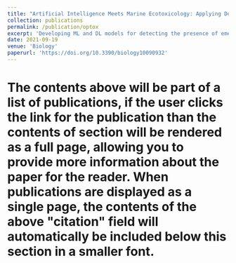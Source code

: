 ```yaml
---
title: "Artificial Intelligence Meets Marine Ecotoxicology: Applying Deep Learning to Bio-Optical Data from Marine Diatoms Exposed to Legacy and Emerging Contaminants"
collection: publications
permalink: /publication/optox
excerpt: 'Developing ML and DL models for detecting the presence of emerging contaminants'
date: 2021-09-19
venue: 'Biology'
paperurl: 'https://doi.org/10.3390/biology10090932'
---
```


# The contents above will be part of a list of publications, if the user clicks the link for the publication than the contents of section will be rendered as a full page, allowing you to provide more information about the paper for the reader. When publications are displayed as a single page, the contents of the above "citation" field will automatically be included below this section in a smaller font.